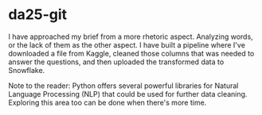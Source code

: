 # da25-git

I have approached my brief from a more rhetoric aspect. Analyzing words, or the lack of them as the other aspect.
I have built a pipeline where I've downloaded a file from Kaggle, cleaned those columns that was needed to answer the questions, 
and then uploaded the transformed data to Snowflake.

Note to the reader: Python offers several powerful libraries for Natural Language Processing (NLP) that could be used for further data cleaning. 
Exploring this area too can be done when there's more time.
